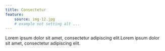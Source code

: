 ```yaml
---
title: Consectetur
feature:
    source: img-12.jpg
    # example not setting alt ...
---
```

Lorem ipsum dolor sit amet, consectetur adipiscing elit.Lorem ipsum dolor sit amet, consectetur adipiscing elit.